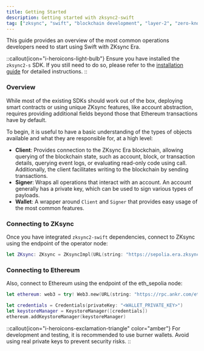 ```yaml
---
title: Getting Started
description: Getting started with zksync2-swift
tag: ["zksync", "swift", "blockchain development", "layer-2", "zero-knowledge rollups"]
---
```


This guide provides an overview of the most common operations developers need to start using Swift with ZKsync Era.

::callout{icon="i-heroicons-light-bulb"}
Ensure you have installed the `zksync2-s` SDK. If you still need to do so, please refer to
the [installation guide](/sdk/swift/introduction/installation) for detailed instructions.
::

### Overview

While most of the existing SDKs should work out of the box, deploying smart contracts or using unique ZKsync
features, like account abstraction, requires providing additional fields beyond those that Ethereum transactions have
by default.

To begin, it is useful to have a basic understanding of the types of objects available and what they are responsible
for, at a high level:

- **Client**: Provides connection to the ZKsync Era blockchain, allowing querying of the blockchain state, such as
account, block, or transaction details, querying event logs, or evaluating read-only code using call. Additionally,
the client facilitates writing to the blockchain by sending transactions.
- **Signer**: Wraps all operations that interact with an account. An account generally has a private key, which can
be used to sign various types of payloads.
- **Wallet**: A wrapper around `Client` and `Signer` that provides easy usage of the most common features.

### Connecting to ZKsync

Once you have integrated `zksync2-swift` dependencies, connect to ZKsync using the endpoint of the operator node:

```swift
let ZKsync: ZKsync = ZKsyncImpl(URL(string: "https://sepolia.era.zksync.dev")!)
```

### Connecting to Ethereum

Also, connect to Ethereum using the endpoint of the eth_sepolia node:

```swift
let ethereum: web3 = try! Web3.new(URL(string: "https://rpc.ankr.com/eth_sepolia")!)

let credentials = Credentials(privateKey: "<WALLET_PRIVATE_KEY>")
let keystoreManager = KeystoreManager([credentials])
ethereum.addKeystoreManager(keystoreManager)
```

::callout{icon="i-heroicons-exclamation-triangle" color="amber"}
For development and testing, it is recommended to use burner wallets. Avoid using real private keys to prevent security risks.
::

